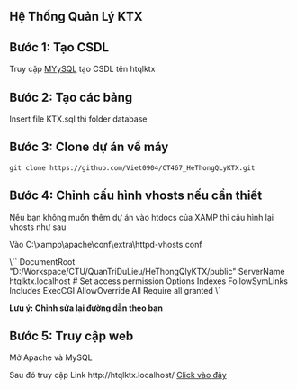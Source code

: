 ## Hệ Thống Quản Lý KTX

## Bước 1: Tạo CSDL
Truy cập <a href="http://localhost/phpmyadmin/">MYySQL</a> tạo CSDL tên htqlktx

## Bước 2: Tạo các bảng
<p>Insert file KTX.sql thì folder database</p>

## Bước 3: Clone dự án về máy
`git clone https://github.com/Viet0904/CT467_HeThongQLyKTX.git`

## Bước 4: Chỉnh cấu hình vhosts nếu cần thiết
<p>Nếu bạn không muốn thêm dự án vào htdocs của XAMP thì cấu hình lại vhosts như sau</p>
<p>Vào C:\xampp\apache\conf\extra\httpd-vhosts.conf</p>
\``
<VirtualHost *:80>
    DocumentRoot "D:/Workspace/CTU/QuanTriDuLieu/HeThongQlyKTX/public"
    ServerName htqlktx.localhost
    # Set access permission
    <Directory "D:/Workspace/CTU/QuanTriDuLieu/HeThongQlyKTX">
        Options Indexes FollowSymLinks Includes ExecCGI
        AllowOverride All
        Require all granted
    </Directory>
</VirtualHost>
\`
<p><b>Lưu ý: Chỉnh sửa lại đường dẫn theo bạn</b></p>

## Bước 5: Truy cập web
<p> Mở Apache và MySQL</p>
<p> Sau đó truy cập Link http://htqlktx.localhost/ <a href="http://htqlktx.localhost/">Click vào đây</a> </p>
